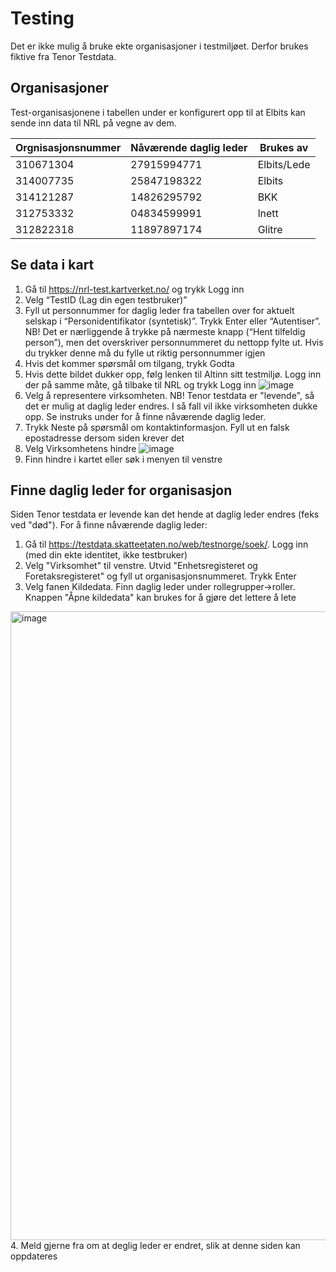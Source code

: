 # Testing
Det er ikke mulig å bruke ekte organisasjoner i testmiljøet. Derfor brukes fiktive fra Tenor Testdata.

## Organisasjoner
Test-organisasjonene i tabellen under er konfigurert opp til at Elbits kan sende inn data til NRL på vegne av dem.

| Orgnisasjonsnummer | Nåværende daglig leder | Brukes av |
| --------- | ----------- | ----------- |
| 310671304 | 27915994771 | Elbits/Lede |
| 314007735 | 25847198322 | Elbits      |
| 314121287 | 14826295792 | BKK         |
| 312753332 | 04834599991 | lnett       |
| 312822318 | 11897897174 | Glitre      |

## Se data i kart
1. Gå til https://nrl-test.kartverket.no/ og trykk Logg inn
2. Velg “TestID (Lag din egen testbruker)”
3. Fyll ut personnummer for daglig leder fra tabellen over for aktuelt selskap i “Personidentifikator (syntetisk)”. Trykk Enter eller “Autentiser”. NB! Det er nærliggende å trykke på nærmeste knapp (“Hent tilfeldig person”), men det overskriver personnummeret du nettopp fylte ut. Hvis du trykker denne må du fylle ut riktig personnummer igjen
4. Hvis det kommer spørsmål om tilgang, trykk Godta
5. Hvis dette bildet dukker opp, følg lenken til Altinn sitt testmiljø. Logg inn der på samme måte, gå tilbake til NRL og trykk Logg inn
![image](https://github.com/3lbits/nrl-docs/assets/143094107/cdc56453-0965-4b8c-b365-fb740b849e7b)
6. Velg å representere virksomheten. NB! Tenor testdata er "levende", så det er mulig at daglig leder endres. I så fall vil ikke virksomheten dukke opp. Se instruks under for å finne nåværende daglig leder.
7. Trykk Neste på spørsmål om kontaktinformasjon. Fyll ut en falsk epostadresse dersom siden krever det
8. Velg Virksomhetens hindre
![image](https://github.com/3lbits/nrl-docs/assets/143094107/11465894-4d25-4aaf-9191-648872264fd0)
9. Finn hindre i kartet eller søk i menyen til venstre 

## Finne daglig leder for organisasjon
Siden Tenor testdata er levende kan det hende at daglig leder endres (feks ved "død"). For å finne nåværende daglig leder:
1. Gå til https://testdata.skatteetaten.no/web/testnorge/soek/. Logg inn (med din ekte identitet, ikke testbruker)
2. Velg "Virksomhet" til venstre. Utvid "Enhetsregisteret og Foretaksregisteret" og fyll ut organisasjonsnummeret. Trykk Enter
3. Velg fanen Kildedata. Finn daglig leder under rollegrupper->roller. Knappen "Åpne kildedata" kan brukes for å gjøre det lettere å lete
<img width="1006" alt="image" src="https://github.com/3lbits/nrl-docs/assets/143094107/ac83eea6-bfeb-4ed7-8a36-3125de231088">
4. Meld gjerne fra om at deglig leder er endret, slik at denne siden kan oppdateres

